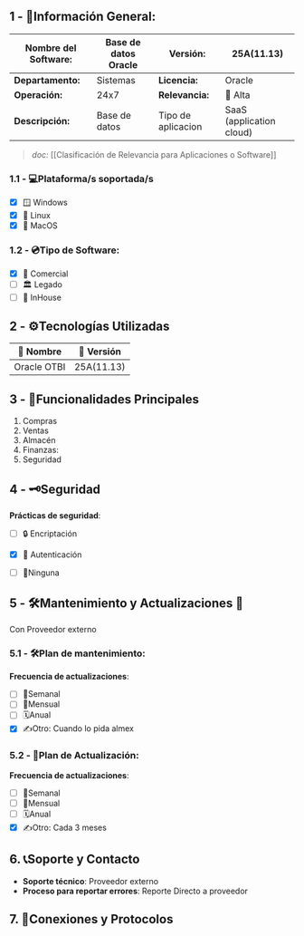 ## **1 - 📓Información General:**

| **Nombre del Software:** | Base de datos Oracle | **Versión:**       | 25A(11.13)               |
| ------------------------ | -------------------- | ------------------ | ------------------------ |
| **Departamento:**        | Sistemas             | **Licencia:**      | Oracle                   |
| **Operación:**           | 24x7                 | **Relevancia:**    | 🔴 Alta  <br>            |
| **Descripción:**         | Base de datos        | Tipo de aplicacion | SaaS (application cloud) |
> _doc:_ [[Clasificación de Relevancia para Aplicaciones o Software]]

### **1.1 - 💻Plataforma/s soportada/s**
- [x] 🪟 Windows 
- [x] 🐧 Linux 
- [x] 🍏 MacOS 

### **1.2 - 💿Tipo de Software:**
- [x] 💼 Comercial 
- [ ] 🏛️ Legado 
- [ ] 🏢 InHouse 

## **2 - ⚙️Tecnologías Utilizadas**

| 📝 Nombre   | 🔢 Versión |
| ----------- | ---------- |
| Oracle OTBI | 25A(11.13) |


## **3 - 📃Funcionalidades Principales**
1. Compras
2. Ventas
3. Almacén
4. Finanzas:
5. Seguridad

## 4 - 🗝️Seguridad
**Prácticas de seguridad**:
- [ ] 🔒 Encriptación
- [x] 🔑 Autenticación 
- [ ] 🚫Ninguna 


## **5 - 🛠️Mantenimiento y Actualizaciones 🔁**
Con Proveedor externo

### **5.1 - 🛠️Plan de mantenimiento:** 
**Frecuencia de actualizaciones**:
- [ ] 🔄Semanal 
- [ ] 📅Mensual 
- [ ] 🗓️Anual 
- [x] ✍️Otro: Cuando lo pida almex
### **5.2 - 🔁Plan de Actualización:** 
**Frecuencia de actualizaciones**:
- [ ] 🔄Semanal 
- [ ] 📅Mensual 
- [ ] 🗓️Anual 
- [x] ✍️Otro: Cada 3 meses

## 6. 📞Soporte y Contacto
- **Soporte técnico**: Proveedor externo
- **Proceso para reportar errores**: Reporte Directo a proveedor

## 7. 🛜Conexiones y Protocolos



